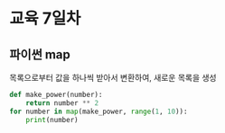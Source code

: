 # 교육 7일차
## 파이썬 map
목록으로부터 값을 하나씩 받아서 변환하여, 새로운 목록을 생성
```python
def make_power(number):
    return number ** 2
for number in map(make_power, range(1, 10)):
    print(number)
```